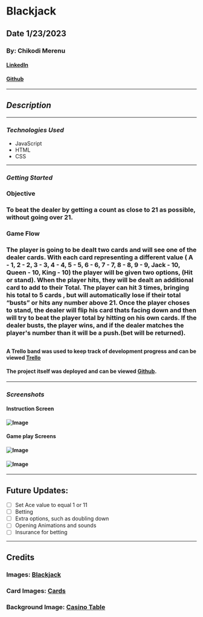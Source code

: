 # **Blackjack**

## **Date 1/23/2023**

### **By: Chikodi Merenu**

#### [LinkedIn](www.linkedin.com/in/chikodimerenu)

#### [Github](https://github.com/)

---

## **_Description_**

####

---

### **_*Technologies Used*_**

- JavaScript
- HTML
- CSS

---

### **_Getting Started_**

### **Objective**

### To beat the dealer by getting a count as close to 21 as possible, without going over 21.

### **Game Flow**

### The player is going to be dealt two cards and will see one of the dealer cards. With each card representing a different value ( A - 1, 2 - 2, 3 - 3, 4 - 4, 5 - 5, 6 - 6, 7 - 7, 8 - 8, 9 - 9, Jack - 10, Queen - 10, King - 10) the player will be given two options, (Hit or stand). When the player hits, they will be dealt an additional card to add to their Total. The player can hit 3 times, bringing his total to 5 cards , but will automatically lose if their total “busts” or hits any number above 21. Once the player choses to stand, the dealer will flip his card thats facing down and then will try to beat the player total by hitting on his own cards. If the dealer busts, the player wins, and if the dealer matches the player's number than it will be a push.(bet will be returned).

##

#### A Trello band was used to keep track of development progress and can be viewed [Trello](https://trello.com/b/dXkZMBp9/blackjack)

#### The project itself was deployed and can be viewed [Github](https://github.com/).

---

### **_Screenshots_**

#### **Instruction Screen**

#### ![Image](https://trello.com/1/cards/63d405aa079c9c0067511d6e/attachments/63d408665759044dabbff011/previews/63d408685759044dabbff4ce/download/Screen_Shot_2023-01-27_at_11.22.05_AM.png)

#### **Game play Screens**

#### ![Image](https://trello.com/1/cards/63d4116fda1a8c9daca292bd/attachments/63d41188eddfb56bac4c009a/previews/63d4118aeddfb56bac4c00a7/download/Screen_Shot_2023-01-27_at_12.00.16_PM.png)

#### ![Image](https://trello.com/1/cards/63d41176f015d6fa917a268d/attachments/63d4119d1554968b8e81a8ea/previews/63d4119f1554968b8e81a956/download/Screen_Shot_2023-01-27_at_12.00.32_PM.png)

---

## **Future Updates:**

- [ ] Set Ace value to equal 1 or 11
- [ ] Betting
- [ ] Extra options, such as doubling down
- [ ] Opening Animations and sounds
- [ ] Insurance for betting

---

## **Credits**

### **Images:** [Blackjack](google.com)

### **Card Images:** [Cards](https://github.com/NobodysLackey/card-deck)

### **Background Image:** [Casino Table](https://cdn2.softswiss.net/n1casino/b/infin/BlackjackLow.jpg)
